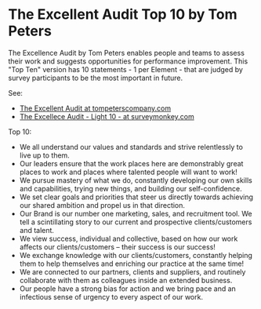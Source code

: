 # The Excellent Audit Top 10 by Tom Peters

The Excellence Audit by Tom Peters enables people and teams to assess their work and suggests opportunities for performance improvement. This "Top Ten" version has 10 statements - 1 per Element - that are judged by survey participants to be the most important in future.

See:
* [The Excellent Audit at tompeterscompany.com](http://tompeterscompany.com/solutions/excellence-audit/)
* [The Excellece Audit - Light 10 - at surveymonkey.com](https://www.surveymonkey.com/r/JN6HH6G?sm=rMNTP8MP9Cu0JjXvDwqi%2fA%3d%3d)

Top 10:

* We all understand our values and standards and strive relentlessly to live up to them.
* Our leaders ensure that the work places here are demonstrably great places to work and places where talented people will want to work!
* We pursue mastery of what we do, constantly developing our own skills and capabilities, trying new things, and building our self-confidence.
* We set clear goals and priorities that steer us directly towards achieving our shared ambition and propel us in that direction.
* Our Brand is our number one marketing, sales, and recruitment tool. We tell a scintillating story to our current and prospective clients/customers and talent.
* We view success, individual and collective, based on how our work affects our clients/customers – their success is our success!
* We exchange knowledge with our clients/customers, constantly helping them to help themselves and enriching our practice at the same time!
* We are connected to our partners, clients and suppliers, and routinely collaborate with them as colleagues inside an extended business.
* Our people have a strong bias for action and we bring pace and an infectious sense of urgency to every aspect of our work.
